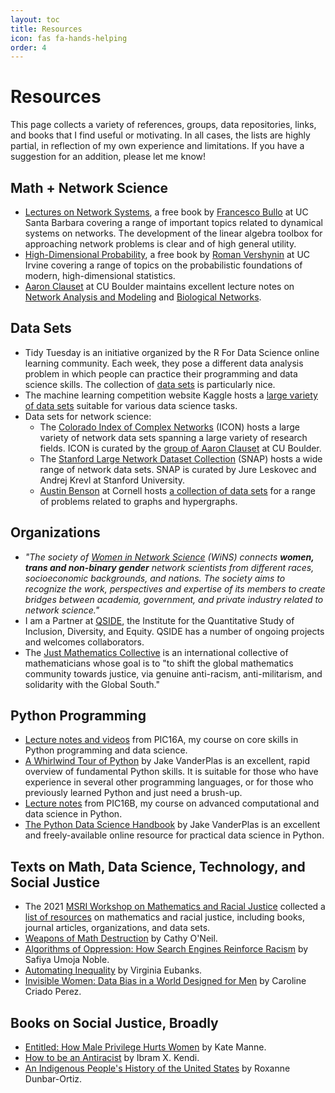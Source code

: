 ```yaml
---
layout: toc
title: Resources
icon: fas fa-hands-helping
order: 4
---
```


# Resources

This page collects a variety of references, groups, data repositories, links, and books that I find useful or motivating. In all cases, the lists are highly partial, in reflection of my own experience and limitations. If you have a suggestion for an addition, please let me know! 

## Math + Network Science

- [Lectures on Network Systems](http://motion.me.ucsb.edu/book-lns/), a free book by [Francesco Bullo](http://motion.me.ucsb.edu/) at UC Santa Barbara covering a range of important topics related to dynamical systems on networks. The development of the linear algebra toolbox for approaching network problems is clear and of high general utility.   
- [High-Dimensional Probability](https://www.math.uci.edu/~rvershyn/papers/HDP-book/HDP-book.pdf), a free book by [Roman Vershynin](https://www.math.uci.edu/~rvershyn/) at UC Irvine covering a range of topics on the probabilistic foundations of modern, high-dimensional statistics.  
- [Aaron Clauset](https://aaronclauset.github.io/) at CU Boulder maintains excellent lecture notes on [Network Analysis and Modeling](https://aaronclauset.github.io/courses/5352/) and [Biological Networks](https://aaronclauset.github.io/courses/3352/). 

## Data Sets

- Tidy Tuesday is an initiative organized by the R For Data Science online learning community. Each week, they pose a different data analysis problem in which people can practice their programming and data science skills. The collection of [data sets](https://github.com/rfordatascience/tidytuesday) is particularly nice. 
- The machine learning competition website Kaggle hosts a [large variety of data sets](https://www.kaggle.com/datasets) suitable for various data science tasks.  
- Data sets for network science: 
    - The [Colorado Index of Complex Networks](https://icon.colorado.edu/#!/) (ICON) hosts a large variety of network data sets spanning a large variety of research fields. ICON is curated by the [group of Aaron Clauset](https://aaronclauset.github.io) at CU Boulder. 
    - The [Stanford Large Network Dataset Collection](https://snap.stanford.edu/data/) (SNAP) hosts a wide range of network data sets. SNAP is curated by Jure Leskovec and Andrej Krevl at Stanford University. 
    - [Austin Benson](https://www.cs.cornell.edu/~arb/) at Cornell hosts [a collection of data sets](https://www.cs.cornell.edu/~arb/data/) for a range of problems related to graphs and hypergraphs. 

## Organizations

- *"The society of [Women in Network Science](https://www.networkscienceinstitute.org/wins) (WiNS) connects **women, trans and non-binary gender** network scientists from different races, socioeconomic backgrounds, and nations. The society aims to recognize the work, perspectives and expertise of its members to create bridges between academia, government, and private industry related to network science."* 
- I am a Partner at [QSIDE](https://qsideinstitute.org/), the Institute for the Quantitative Study of Inclusion, Diversity, and Equity. QSIDE has a number of ongoing projects and welcomes collaborators. 
- The [Just Mathematics Collective](https://www.justmathematicscollective.net/) is an international collective of mathematicians whose goal is to "to shift the global mathematics community towards justice, via genuine anti-racism, anti-militarism, and solidarity with the Global South."

## Python Programming

- [Lecture notes and videos](https://philchodrow.github.io/PIC16A/schedule/) from PIC16A, my course on core skills in Python programming and data science. 
- [A Whirlwind Tour of Python](https://jakevdp.github.io/WhirlwindTourOfPython/) by Jake VanderPlas is an excellent, rapid overview of fundamental Python skills. It is suitable for those who have experience in several other programming languages, or for those who previously learned Python and just need a brush-up.  
- [Lecture notes](https://philchodrow.github.io/PIC16B/schedule/) from PIC16B, my course on advanced computational and data science in Python.  
- [The Python Data Science Handbook](https://jakevdp.github.io/PythonDataScienceHandbook/) by Jake VanderPlas is an excellent and freely-available online resource for practical data science in Python. 

## Texts on Math, Data Science, Technology, and Social Justice

- The 2021 [MSRI Workshop on Mathematics and Racial Justice](https://www.msri.org/workshops/1012) collected a [list of resources](https://docs.google.com/document/d/1-40eCiJdlOIxDWnALv-kqO5-0c5NH1M857-_kTj-GeE/edit?usp=sharing) on mathematics and racial justice, including books, journal articles, organizations, and data sets.
- [Weapons of Math Destruction](https://bookshop.org/books/weapons-of-math-destruction-how-big-data-increases-inequality-and-threatens-democracy/9780553418835) by Cathy O'Neil.
- [Algorithms of Oppression: How Search Engines Reinforce Racism](https://bookshop.org/books/algorithms-of-oppression-how-search-engines-reinforce-racism/9781479837243) by Safiya Umoja Noble.
- [Automating Inequality](https://bookshop.org/books/automating-inequality-how-high-tech-tools-profile-police-and-punish-the-poor/9781250215789) by Virginia Eubanks.
- [Invisible Women: Data Bias in a World Designed for Men](https://bookshop.org/books/invisible-women-data-bias-in-a-world-designed-for-men/9781419735219) by Caroline Criado Perez. 

## Books on Social Justice, Broadly

- [Entitled: How Male Privilege Hurts Women](https://bookshop.org/books/entitled-how-male-privilege-hurts-women/9781984826558) by Kate Manne. 
- [How to be an Antiracist](https://bookshop.org/books/how-to-be-an-antiracist/9780525509288) by Ibram X. Kendi. 
- [An Indigenous People's History of the United States](https://bookshop.org/books/an-indigenous-peoples-history-of-the-united-states/9780807057834) by Roxanne Dunbar-Ortiz. 
